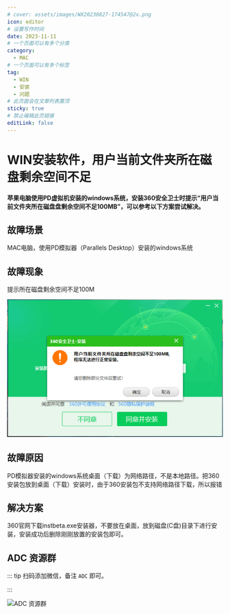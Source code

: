 ```yaml
---
# cover: assets/images/WX20230827-174547@2x.png
icon: editor
# 设置写作时间
date: 2023-11-11
# 一个页面可以有多个分类
category:
  - MAC
# 一个页面可以有多个标签
tag:
  - WIN
  - 安装
  - 问题
# 此页面会在文章列表置顶
sticky: true
# 禁止编辑此页链接
editLink: false
---
```


# WIN安装软件，用户当前文件夹所在磁盘剩余空间不足



#### 苹果电脑使用PD虚拟机安装的windows系统，安装360安全卫士时提示“用户当前文件夹所在磁盘盘剩余空间不足100MB”，可以参考以下方案尝试解决。



## 故障场景
MAC电脑，使用PD模拟器（Parallels Desktop）安装的windows系统
## 故障现象
提示所在磁盘剩余空间不足100M

![image-20231111171548542](assets/images/image-20231111171548542.png)

## 故障原因
PD模拟器安装的windows系统桌面（下载）为网络路径，不是本地路径。把360安装包放到桌面（下载）安装时，由于360安装包不支持网络路径下载，所以报错
## 解决方案
360官网下载instbeta.exe安装器，不要放在桌面，放到磁盘(C盘)目录下进行安装，安装成功后删除刚刚放置的安装包即可。

## ADC 资源群

::: tip
扫码添加微信，备注 `ADC` 即可。

:::

![ADC 资源群](/assets/images/ADC-QrCode.jpg)